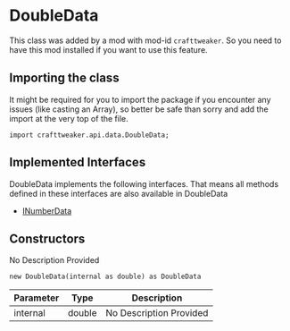 # DoubleData



This class was added by a mod with mod-id `crafttweaker`. So you need to have this mod installed if you want to use this feature.

## Importing the class

It might be required for you to import the package if you encounter any issues (like casting an Array), so better be safe than sorry and add the import at the very top of the file.
```zenscript
import crafttweaker.api.data.DoubleData;
```


## Implemented Interfaces
DoubleData implements the following interfaces. That means all methods defined in these interfaces are also available in DoubleData

- [INumberData](/vanilla/api/data/INumberData)
## Constructors

No Description Provided
```zenscript
new DoubleData(internal as double) as DoubleData
```
| Parameter | Type | Description |
|-----------|------|-------------|
| internal | double | No Description Provided |



